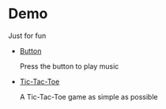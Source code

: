 # Demo

Just for fun

- [Button](./button/index.html)

  Press the button to play music

- [Tic-Tac-Toe](./Tic-Tac-Toe/index.html)

  A Tic-Tac-Toe game as simple as possible
